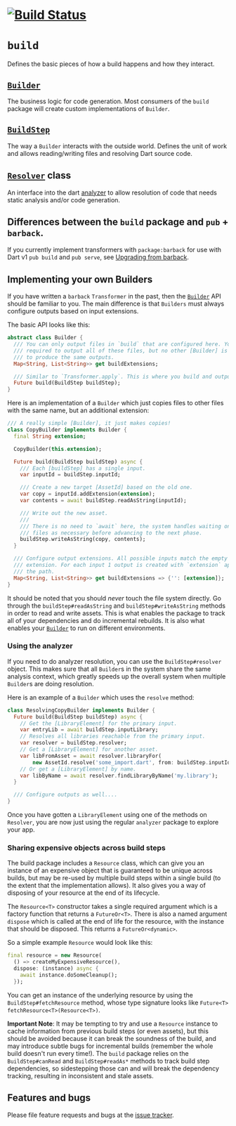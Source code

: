 # [![Build Status](https://travis-ci.org/dart-lang/build.svg?branch=master)](https://travis-ci.org/dart-lang/build)

# `build`

Defines the basic pieces of how a build happens and how they interact.

## [`Builder`][dartdoc:Builder]

The business logic for code generation. Most consumers of the `build` package
will create custom implementations of `Builder`.

## [`BuildStep`][dartdoc:BuildStep]

The way a `Builder` interacts with the outside world. Defines the unit of work
and allows reading/writing files and resolving Dart source code.

## [`Resolver`][dartdoc:Resolver] class

An interface into the dart [analyzer][pub:analyzer] to allow resolution of code
that needs static analysis and/or code generation.

## Differences between the `build` package and `pub` + `barback`.

If you currently implement transformers with `package:barback` for use with
Dart v1 `pub build` and `pub serve`, see [Upgrading from barback][].

## Implementing your own Builders

If you have written a `barback` `Transformer` in the past, then the
[`Builder`][dartdoc:Builder] API should be familiar to you. The main difference
is that `Builders` must always configure outputs based on input extensions.

The basic API looks like this:

```dart
abstract class Builder {
  /// You can only output files in `build` that are configured here. You are not
  /// required to output all of these files, but no other [Builder] is allowed
  /// to produce the same outputs.
  Map<String, List<String>> get buildExtensions;

  /// Similar to `Transformer.apply`. This is where you build and output files.
  Future build(BuildStep buildStep);
}
```

Here is an implementation of a `Builder` which just copies files to other files
with the same name, but an additional extension:

```dart
/// A really simple [Builder], it just makes copies!
class CopyBuilder implements Builder {
  final String extension;

  CopyBuilder(this.extension);

  Future build(BuildStep buildStep) async {
    /// Each [buildStep] has a single input.
    var inputId = buildStep.inputId;

    /// Create a new target [AssetId] based on the old one.
    var copy = inputId.addExtension(extension);
    var contents = await buildStep.readAsString(inputId);

    /// Write out the new asset.
    ///
    /// There is no need to `await` here, the system handles waiting on these
    /// files as necessary before advancing to the next phase.
    buildStep.writeAsString(copy, contents);
  }

  /// Configure output extensions. All possible inputs match the empty input
  /// extension. For each input 1 output is created with `extension` appended to
  /// the path.
  Map<String, List<String>> get buildExtensions => {'': [extension]};
}
```

It should be noted that you should _never_ touch the file system directly. Go
through the `buildStep#readAsString` and `buildStep#writeAsString` methods in
order to read and write assets. This is what enables the package to track all of
your dependencies and do incremental rebuilds. It is also what enables your
[`Builder`][dartdoc:Builder] to run on different environments.

### Using the analyzer

If you need to do analyzer resolution, you can use the `BuildStep#resolver`
object. This makes sure that all `Builder`s in the system share the same
analysis context, which greatly speeds up the overall system when multiple
`Builder`s are doing resolution.

Here is an example of a `Builder` which uses the `resolve` method:

```dart
class ResolvingCopyBuilder implements Builder {
  Future build(BuildStep buildStep) async {
    // Get the [LibraryElement] for the primary input.
    var entryLib = await buildStep.inputLibrary;
    // Resolves all libraries reachable from the primary input.
    var resolver = buildStep.resolver;
    // Get a [LibraryElement] for another asset.
    var libFromAsset = await resolver.libraryFor(
        new AssetId.resolve('some_import.dart', from: buildStep.inputId));
    // Or get a [LibraryElement] by name.
    var libByName = await resolver.findLibraryByName('my.library');
  }

  /// Configure outputs as well....
}
```

Once you have gotten a `LibraryElement` using one of the methods on `Resolver`,
you are now just using the regular `analyzer` package to explore your app.

### Sharing expensive objects across build steps

The build package includes a `Resource` class, which can give you an instance
of an expensive object that is guaranteed to be unique across builds, but may
be re-used by multiple build steps within a single build (to the extent that
the implementation allows). It also gives you a way of disposing of your
resource at the end of its lifecycle.

The `Resource<T>` constructor takes a single required argument which is a
factory function that returns a `FutureOr<T>`. There is also a named argument
`dispose` which is called at the end of life for the resource, with the
instance that should be disposed. This returns a `FutureOr<dynamic>`.

So a simple example `Resource` would look like this:

```dart
final resource = new Resource(
  () => createMyExpensiveResource(),
  dispose: (instance) async {
    await instance.doSomeCleanup();
  });
```

You can get an instance of the underlying resource by using the
`BuildStep#fetchResource` method, whose type signature looks like
`Future<T> fetchResource<T>(Resource<T>)`.

**Important Note**: It may be tempting to try and use a `Resource` instance to
cache information from previous build steps (or even assets), but this should
be avoided because it can break the soundness of the build, and may introduce
subtle bugs for incremental builds (remember the whole build doesn't run every
time!). The `build` package relies on the `BuildStep#canRead` and
`BuildStep#readAs*` methods to track build step dependencies, so sidestepping
those can and will break the dependency tracking, resulting in inconsistent and
stale assets.

## Features and bugs

Please file feature requests and bugs at the [issue tracker][tracker].

[tracker]: https://github.com/dart-lang/build/issues

[dartdoc:Builder]: https://www.dartdocs.org/documentation/build/latest/build/Builder-class.html
[dartdoc:BuildStep]: https://www.dartdocs.org/documentation/build/latest/build/BuildStep-class.html
[dartdoc:Resolver]: https://www.dartdocs.org/documentation/build/latest/build/Resolver-class.html
[pub:analyzer]: https://pub.dartlang.org/packages/analyzer
[Upgrading from barback]: https://github.com/dart-lang/build/blob/master/docs/from_barback_transformer.md
